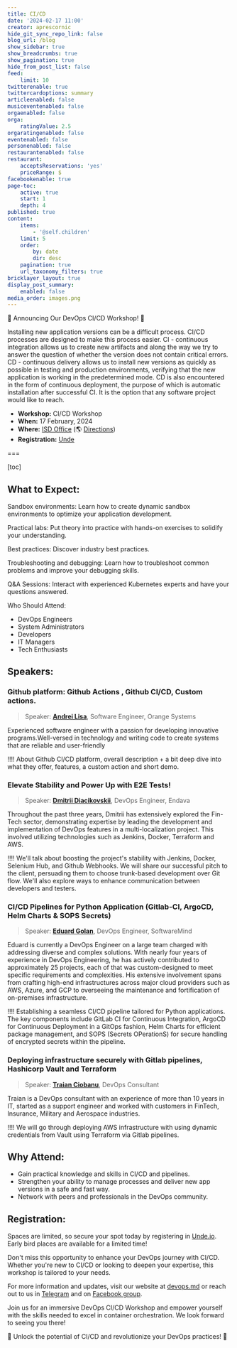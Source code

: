 ```yaml
---
title: CI/CD
date: '2024-02-17 11:00'
creator: aprescornic
hide_git_sync_repo_link: false
blog_url: /blog
show_sidebar: true
show_breadcrumbs: true
show_pagination: true
hide_from_post_list: false
feed:
    limit: 10
twitterenable: true
twittercardoptions: summary
articleenabled: false
musiceventenabled: false
orgaenabled: false
orga:
    ratingValue: 2.5
orgaratingenabled: false
eventenabled: false
personenabled: false
restaurantenabled: false
restaurant:
    acceptsReservations: 'yes'
    priceRange: $
facebookenable: true
page-toc:
    active: true
    start: 1
    depth: 4
published: true
content:
    items:
        - '@self.children'
    limit: 5
    order:
        by: date
        dir: desc
    pagination: true
    url_taxonomy_filters: true
bricklayer_layout: true
display_post_summary:
    enabled: false
media_order: images.png
---
```


🚀 Announcing Our DevOps CI/CD Workshop! 🚀

Installing new application versions can be a difficult process. CI/CD processes are designed to make this process easier. CI - continuous integration allows us to create new artifacts and along the way we try to answer the question of whether the version does not contain critical errors. CD - continuous delivery allows us to install new versions as quickly as possible in testing and production environments, verifying that the new application is working in the predetermined mode. CD is also encountered in the form of continuous deployment, the purpose of which is automatic installation after successful CI. It is the option that any software project would like to reach.

- **Workshop:** CI/CD Workshop
- **When:** 17 February, 2024
- **Where:** [ISD Office](https://isd-soft.com/) (🌎 [Directions](https://maps.app.goo.gl/sx6AYXzFKJfi99vk7))
- **Registration:** [Unde](https://unde.io/event/267)

===

[toc]

## What to Expect:


Sandbox environments: Learn how to create dynamic sandbox environments to optimize your application development.

Practical labs: Put theory into practice with hands-on exercises to solidify your understanding.

Best practices: Discover industry best practices.

Troubleshooting and debugging: Learn how to troubleshoot common problems and improve your debugging skills.

Q&A Sessions: Interact with experienced Kubernetes experts and have your questions answered.

Who Should Attend:

- DevOps Engineers
- System Administrators
- Developers
- IT Managers
- Tech Enthusiasts


## Speakers:

### Github platform: Github Actions , Github CI/CD, Custom actions.

> Speaker: **[Andrei Lisa](https://md.linkedin.com/in/andrei-lisa-743b03202 )**, Software Engineer, Orange Systems

Experienced software engineer with a passion for developing innovative programs.Well-versed in technology and writing code to create systems that are reliable and user-friendly

!!!! About Github CI/CD platform, overall description + a bit deep dive into what they offer, features, a custom action and  short demo.

### Elevate Stability and Power Up with E2E Tests!


>Speaker: **[Dmitrii Diacikovskii](https://www.linkedin.com/in/d-dmitrii/ )**, DevOps Engineer, Endava

Throughout the past three years, Dmitrii has extensively explored the Fin-Tech sector, demonstrating expertise by leading the development and implementation of DevOps features in a multi-localization project. This involved utilizing technologies such as Jenkins, Docker, Terraform and AWS.

!!!! We'll talk about boosting the project's stability with Jenkins, Docker, Selenium Hub, and Github Webhooks. We will share our successful pitch to the client, persuading them to choose trunk-based development over Git flow. We'll also explore ways to enhance communication between developers and testers.

### CI/CD Pipelines for Python Application (Gitlab-CI, ArgoCD, Helm Charts & SOPS Secrets)

>Speaker: **[Eduard Golan](https://www.linkedin.com/in/golaneduard/)**, DevOps Engineer, SoftwareMind

Eduard is currently a DevOps Engineer on a large team charged with addressing diverse and complex solutions. With nearly four years of experience in DevOps Engineering, he has actively contributed to approximately 25 projects, each of that was custom-designed to meet specific requirements and complexities. His extensive involvement spans from crafting high-end infrastructures across major cloud providers such as AWS, Azure, and GCP to overseeing the maintenance and fortification of on-premises infrastructure.

!!!! Establishing a seamless CI/CD pipeline tailored for Python applications. The key components include GitLab CI for Continuous Integration, ArgoCD for Continuous Deployment in a GitOps fashion, Helm Charts for efficient package management, and SOPS (Secrets OPerationS) for secure handling of encrypted secrets within the pipeline.

### Deploying infrastructure securely with Gitlab pipelines, Hashicorp Vault and Terraform

> Speaker: **[Traian Ciobanu](https://www.facebook.com/lordzmd)**, DevOps Consultant

Traian is a DevOps consultant with an experience of more than 10 years in IT, started as a support engineer and worked with customers in FinTech, Insurance, Military and Aerospace industries.


!!!! We will go through deploying AWS infrastructure with using dynamic credentials from Vault using Terraform via Gitlab pipelines.


## Why Attend:

* Gain practical knowledge and skills in CI/CD and pipelines.
* Strengthen your ability to manage processes and deliver new app versions in a safe and fast way.
* Network with peers and professionals in the DevOps community.


## Registration:

Spaces are limited, so secure your spot today by registering in [Unde.io](https://unde.io/event/267). Early bird places are available for a limited time!

Don't miss this opportunity to enhance your DevOps journey with CI/CD. Whether you're new to CI/CD or looking to deepen your expertise, this workshop is tailored to your needs.

For more information and updates, visit our website at [devops.md](https://devops.md) or reach out to us in [Telegram](https://t.me/devops_moldova) and on [Facebook group](https://www.facebook.com/groups/devops.md/).

Join us for an immersive DevOps CI/CD Workshop and empower yourself with the skills needed to excel in container orchestration. We look forward to seeing you there!

🌟 Unlock the potential of CI/CD and revolutionize your DevOps practices! 🌟